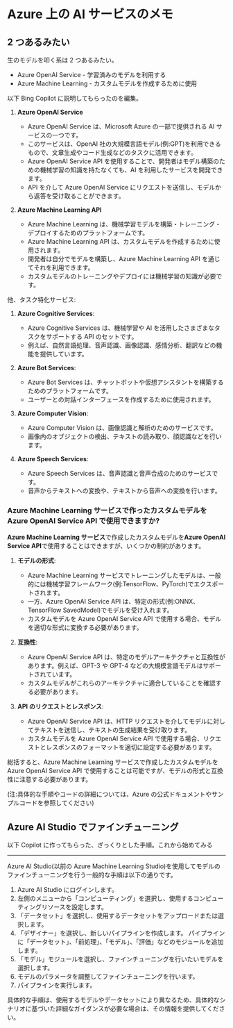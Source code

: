 # Azure 上の AI サービスのメモ

## 2 つあるみたい

生のモデルを叩く系は 2 つあるみたい。

- Azure OpenAI Service - 学習済みのモデルを利用する
- Azure Machine Learning - カスタムモデルを作成するために使用

以下 Bing Copilot に説明してもらったのを編集。

1. **Azure OpenAI Service**

   - Azure OpenAI Service は、Microsoft Azure の一部で提供される AI サービスの一つです。
   - このサービスは、OpenAI 社の大規模言語モデル(例:GPT)を利用できるもので、文章生成やコード生成などのタスクに活用できます。
   - Azure OpenAI Service API を使用することで、開発者はモデル構築のための機械学習の知識を持たなくても、AI を利用したサービスを開発できます。
   - API を介して Azure OpenAI Service にリクエストを送信し、モデルから返答を受け取ることができます。

2. **Azure Machine Learning API**
   - Azure Machine Learning は、機械学習モデルを構築・トレーニング・デプロイするためのプラットフォームです。
   - Azure Machine Learning API は、カスタムモデルを作成するために使用されます。
   - 開発者は自分でモデルを構築し、Azure Machine Learning API を通じてそれを利用できます。
   - カスタムモデルのトレーニングやデプロイには機械学習の知識が必要です。

他、タスク特化サービス:

1. **Azure Cognitive Services**:

   - Azure Cognitive Services は、機械学習や AI を活用したさまざまなタスクをサポートする API のセットです。
   - 例えば、自然言語処理、音声認識、画像認識、感情分析、翻訳などの機能を提供しています。

2. **Azure Bot Services**:

   - Azure Bot Services は、チャットボットや仮想アシスタントを構築するためのプラットフォームです。
   - ユーザーとの対話インターフェースを作成するために使用されます。

3. **Azure Computer Vision**:

   - Azure Computer Vision は、画像認識と解析のためのサービスです。
   - 画像内のオブジェクトの検出、テキストの読み取り、顔認識などを行います。

4. **Azure Speech Services**:
   - Azure Speech Services は、音声認識と音声合成のためのサービスです。
   - 音声からテキストへの変換や、テキストから音声への変換を行います。

### Azure Machine Learning サービスで作ったカスタムモデルを Azure OpenAI Service API で使用できますか?

**Azure Machine Learning サービス**で作成したカスタムモデルを**Azure OpenAI Service API**で使用することはできますが、いくつかの制約があります。

1. **モデルの形式**:

   - Azure Machine Learning サービスでトレーニングしたモデルは、一般的には機械学習フレームワーク(例:TensorFlow、PyTorch)でエクスポートされます。
   - 一方、Azure OpenAI Service API は、特定の形式(例:ONNX、TensorFlow SavedModel)でモデルを受け入れます。
   - カスタムモデルを Azure OpenAI Service API で使用する場合、モデルを適切な形式に変換する必要があります。

2. **互換性**:

   - Azure OpenAI Service API は、特定のモデルアーキテクチャと互換性があります。例えば、GPT-3 や GPT-4 などの大規模言語モデルはサポートされています。
   - カスタムモデルがこれらのアーキテクチャに適合していることを確認する必要があります。

3. **API のリクエストとレスポンス**:
   - Azure OpenAI Service API は、HTTP リクエストを介してモデルに対してテキストを送信し、テキストの生成結果を受け取ります。
   - カスタムモデルを Azure OpenAI Service API で使用する場合、リクエストとレスポンスのフォーマットを適切に設定する必要があります。

総括すると、Azure Machine Learning サービスで作成したカスタムモデルを Azure OpenAI Service API で使用することは可能ですが、モデルの形式と互換性に注意する必要があります。

(注:具体的な手順やコードの詳細については、Azure の公式ドキュメントやサンプルコードを参照してください)

## Azure AI Studio でファインチューニング

以下 Copilot に作ってもらった、ざっくりとした手順。これから始めてみる

---

Azure AI Studio(以前の Azure Machine Learning Studio)を使用してモデルのファインチューニングを行う一般的な手順は以下の通りです。

1. Azure AI Studio にログインします。
2. 左側のメニューから「コンピューティング」を選択し、使用するコンピューティングリソースを設定します。
3. 「データセット」を選択し、使用するデータセットをアップロードまたは選択します。
4. 「デザイナー」を選択し、新しいパイプラインを作成します。
   パイプラインに「データセット」、「前処理」、「モデル」、「評価」などのモジュールを追加します。
5. 「モデル」モジュールを選択し、ファインチューニングを行いたいモデルを選択します。
6. モデルのパラメータを調整してファインチューニングを行います。
7. パイプラインを実行します。

具体的な手順は、使用するモデルやデータセットにより異なるため、具体的なシナリオに基づいた詳細なガイダンスが必要な場合は、その情報を提供してください。
